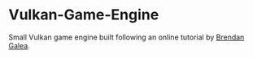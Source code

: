 # Vulkan-Game-Engine
Small Vulkan game engine built following an online tutorial by [Brendan Galea](https://www.youtube.com/watch?v=lr93-_cC8v4).
